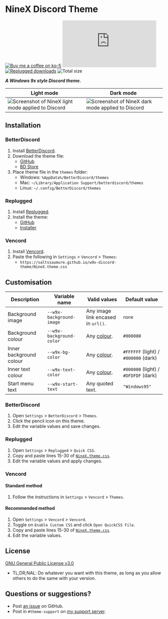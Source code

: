 [screenshot]: https://user-images.githubusercontent.com/29710355/231909312-bf3786dc-317a-40c4-909b-b5dc58093b15.png
[light]: https://user-images.githubusercontent.com/29710355/231909647-72871e7f-8763-4174-9c71-5f1bb7d401bc.png
[dark]: https://user-images.githubusercontent.com/29710355/231909520-b24c4301-2d90-4c6c-9e5d-ca9ce20e3ba6.png

[css-color]:        https://developer.mozilla.org/en-US/docs/Web/CSS/color_value
[discord]:          https://discord.gg/uy8nKQVatp

[BetterDiscord]:    https://betterdiscord.app/
[Replugged]:        https://replugged.dev/
[Vencord]:          https://github.com/Vendicated/Vencord

[shield-donate]:    https://img.shields.io/badge/Donate-ko--fi-orange?style=flat-square&logo=kofi&logoColor=orange
[ko-fi]:            https://ko-fi.com/saltssaumure "Buy me a coffee!"

[shield-total-dl]:  https://img.shields.io/github/downloads/Saltssaumure/w9x-discord-theme/NineX.theme.css?color=purple&label=BD%20GitHub%20downloads&style=flat-square
[shield-asar-dl]:   https://img.shields.io/github/downloads/Saltssaumure/w9x-discord-theme/net.saltssaumure.NineX.asar?color=purple&label=Replugged%20downloads&style=flat-square
[shield-repo-size]: https://img.shields.io/github/repo-size/saltssaumure/w9x-discord-theme?style=flat-square "Total size"

[license]:          https://github.com/Saltssaumure/w9x-discord-theme/blob/main/LICENSE
[issues]:           https://github.com/Saltssaumure/w9x-discord-theme/issues
[.theme.css]:       https://github.com/auumi/auumi.github.io/blob/main/NineX.theme.css

[release-gh]:       https://github.com/Saltssaumure/w9x-discord-theme/releases/latest "Latest release"
[release-bd]:       https://betterdiscord.app/theme/?id=823 "BetterDiscord store page"
[release-rp]:       https://replugged.dev/install?identifier=Saltssaumure/w9x-discord-theme&source=github "Replugged addon installer"

# NineX Discord Theme
[![Buy me a coffee on ko-fi][shield-donate]][ko-fi]
[![BetterDiscord GitHub downloads][shield-total-dl]][release-gh]
[![Replugged downloads][shield-asar-dl]][release-rp]
![Total size][shield-repo-size]

***A Windows 9x style Discord theme.***

| Light mode                                                  | Dark mode                                                 |
| ----------------------------------------------------------- | --------------------------------------------------------- |
| ![Screenshot of NineX light mode applied to Discord][light] | ![Screenshot of NineX dark mode applied to Discord][dark] |

## Installation

### BetterDiscord
1. Install [BetterDiscord][BetterDiscord].
2. Download the theme file:
    - [GitHub][release-gh]
    - [BD Store][release-bd]
3. Place theme file in the `themes` folder:
    - Windows: `%AppData%/BetterDiscord/themes`
    - Mac: `~/Library/Application Support/betterdiscord/themes`
    - Linux: `~/.config/BetterDiscord/themes`

### Replugged
1. Install [Replugged][Replugged].
2. Install the theme:
    - [GitHub][release-gh]
    - [Installer][release-rp]

### Vencord
1. Install [Vencord][Vencord].
2. Paste the following in `Settings` > `Vencord` > `Themes`:
    - `https://saltssaumure.github.io/w9x-discord-theme/NineX.theme.css`

## Customisation

| Description             | Variable name            | Valid values                       | Default value                        |
| ----------------------- | ------------------------ | ---------------------------------- | ------------------------------------ |
| Background image        | `--w9x-background-image` | Any image link encased in `url()`. | `none`                               |
| Background colour       | `--w9x-background-color` | Any [colour][css-color].           | `#008080`                            |
| Inner background colour | `--w9x-bg-color`         | Any [colour][css-color].           | `#FFFFFF` (light) / `#000000` (dark) |
| Inner text colour       | `--w9x-text-color`       | Any [colour][css-color].           | `#000000` (light) / `#DFDFDF` (dark) |
| Start menu text         | `--w9x-start-text`       | Any quoted text.                   | `"Windows95"`                        |

### BetterDiscord
1. Open `Settings` > `BetterDiscord` > `Themes`.
2. Click the pencil icon on this theme.
3. Edit the variable values and save changes.

### Replugged
1. Open `Settings` > `Replugged` > `Quick CSS`.
2. Copy and paste lines 15-30 of [`NineX.theme.css`][.theme.css].
3. Edit the variable values and apply changes.

### Vencord
#### Standard method
1. Follow the instructions in `Settings` > `Vencord` > `Themes`.
#### Recommended method
1. Open `Settings` > `Vencord` > `Vencord`.
2. Toggle on `Enable Custom CSS` and click `Open QuickCSS File`.
3. Copy and paste lines 15-30 of [`NineX.theme.css`][.theme.css].
4. Edit the variable values.
 
## License
[GNU General Public License v3.0][license]
- <span title="Too long; didn't read; not a lawyer">TL;DR;NAL</span>: Do whatever you want with this theme, as long as you allow others to do the same with your version.

## Questions or suggestions?
- Post [an issue][issues] on GitHub.
- Post in `#theme-support` on [my support server][discord].
